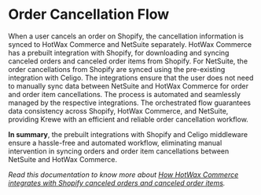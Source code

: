 # Order Cancellation Flow

When a user cancels an order on Shopify, the cancellation information is synced to HotWax Commerce and NetSuite separately. HotWax Commerce has a prebuilt integration with Shopify, for downloading and syncing canceled orders and canceled order items from Shopify. For NetSuite, the order cancellations from Shopify are synced using the pre-existing integration with Celigo. The integrations ensure that the user does not need to manually sync data between NetSuite and HotWax Commerce for order and order item cancellations. The process is automated and seamlessly managed by the respective integrations. The orchestrated flow guarantees data consistency across Shopify, HotWax Commerce, and NetSuite, providing Krewe with an efficient and reliable order cancellation workflow.

**In summary**, the prebuilt integrations with Shopify and Celigo middleware ensure a hassle-free and automated workflow, eliminating manual intervention in syncing orders and order item cancellations between NetSuite and HotWax Commerce.

*Read this documentation to know more about [How HotWax Commerce integrates with Shopify canceled orders and canceled order items](#link-to-documentation).*
